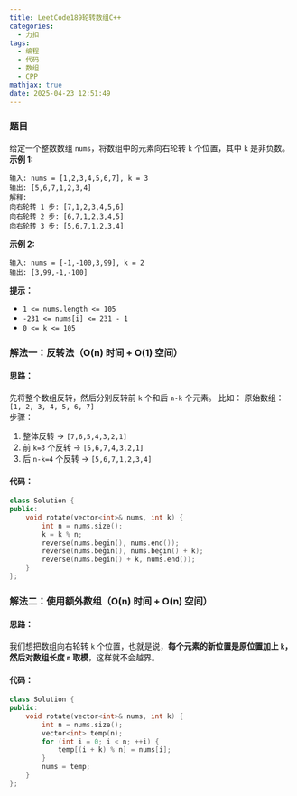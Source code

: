 ```yaml
---
title: LeetCode189轮转数组C++
categories:
  - 力扣
tags:
  - 编程
  - 代码
  - 数组
  - CPP
mathjax: true
date: 2025-04-23 12:51:49
---
```


### 题目
给定一个整数数组 `nums`，将数组中的元素向右轮转 `k` 个位置，其中 `k` 是非负数。
**示例 1:**
```
输入: nums = [1,2,3,4,5,6,7], k = 3
输出: [5,6,7,1,2,3,4]
解释:
向右轮转 1 步: [7,1,2,3,4,5,6]
向右轮转 2 步: [6,7,1,2,3,4,5]
向右轮转 3 步: [5,6,7,1,2,3,4]
```
**示例 2:**
```
输入: nums = [-1,-100,3,99], k = 2
输出: [3,99,-1,-100]
```

**提示：**
- `1 <= nums.length <= 105`
- `-231 <= nums[i] <= 231 - 1`
- `0 <= k <= 105`

### 解法一：反转法（O(n) 时间 + O(1) 空间）

#### 思路：
先将整个数组反转，然后分别反转前 `k` 个和后 `n-k` 个元素。
比如： 原始数组：`[1, 2, 3, 4, 5, 6, 7]`  
步骤：
1. 整体反转 → `[7,6,5,4,3,2,1]`
2. 前 `k=3` 个反转 → `[5,6,7,4,3,2,1]`
3. 后 `n-k=4` 个反转 → `[5,6,7,1,2,3,4]`

#### 代码：
```cpp
class Solution {
public:
    void rotate(vector<int>& nums, int k) {
        int n = nums.size();
        k = k % n;
        reverse(nums.begin(), nums.end());
        reverse(nums.begin(), nums.begin() + k);
        reverse(nums.begin() + k, nums.end());
    }
};
```


### 解法二：使用额外数组（O(n) 时间 + O(n) 空间）
#### 思路：
我们想把数组向右轮转 `k` 个位置，也就是说，**每个元素的新位置是原位置加上 `k`，然后对数组长度 `n` 取模**，这样就不会越界。
#### 代码：
```cpp
class Solution {
public:
    void rotate(vector<int>& nums, int k) {
        int n = nums.size();
        vector<int> temp(n);
        for (int i = 0; i < n; ++i) {
            temp[(i + k) % n] = nums[i];
        }
        nums = temp;
    }
};
```
